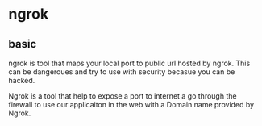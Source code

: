 # ngrok

## basic
ngrok is tool that maps your local port to public url hosted by ngrok. This can be dangeroues and try to use with security becasue you can be hacked.

Ngrok is a tool that help to expose a port to internet a go through the firewall to use our applicaiton in the web with a Domain name provided by Ngrok.